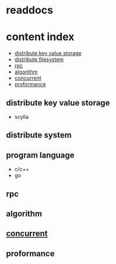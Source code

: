 # readdocs

# content index

* [distribute key value storage](#dkv)
* [distribute filesystem](#dfs)
* [rpc](#rpc)
* [algorithm](#algorithm)
* [concurrent](#concurrent)
* [proformance](#proformance)

<a name="dkv"> </a>

## distribute key value storage

* scylla

<a name="dfs"> </a>

## distribute system

<a name="cpp"> </a>

## program language

* c/c++
* go

<a name="rpc"> </a>

## rpc

<a name="algorithm"> </a>

## algorithm

<a name="concurrent"> </a>

## [concurrent](/concurrent/README.md)

<a name="proformance"> </a>

## proformance


